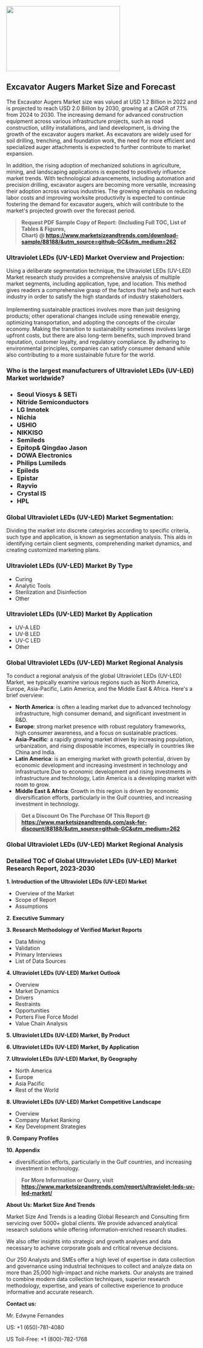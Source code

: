 <p><img class="alignnone size-medium wp-image-20088" src="https://ffe5etoiles.com/wp-content/uploads/2024/12/MST1-300x171.png" alt="" width="300" height="171" /></p><h2>Excavator Augers Market Size and Forecast</h2><p>The Excavator Augers Market size was valued at USD 1.2 Billion in 2022 and is projected to reach USD 2.0 Billion by 2030, growing at a CAGR of 7.1% from 2024 to 2030. The increasing demand for advanced construction equipment across various infrastructure projects, such as road construction, utility installations, and land development, is driving the growth of the excavator augers market. As excavators are widely used for soil drilling, trenching, and foundation work, the need for more efficient and specialized auger attachments is expected to further contribute to market expansion.</p><p>In addition, the rising adoption of mechanized solutions in agriculture, mining, and landscaping applications is expected to positively influence market trends. With technological advancements, including automation and precision drilling, excavator augers are becoming more versatile, increasing their adoption across various industries. The growing emphasis on reducing labor costs and improving worksite productivity is expected to continue fostering the demand for excavator augers, which will contribute to the market's projected growth over the forecast period.</p></p><blockquote id="" class=""><strong>Request PDF Sample Copy of Report: (Including Full TOC, List of Tables &amp; Figures, Chart)&nbsp;@&nbsp;<strong><a href="https://www.marketsizeandtrends.com/download-sample/88188/&utm_source=github-GC&utm_medium=262" target="_blank">https://www.marketsizeandtrends.com/download-sample/88188/&utm_source=github-GC&utm_medium=262</a></strong></strong></blockquote><h3 id="" class="">Ultraviolet LEDs (UV-LED) Market&nbsp;Overview and Projection:</h3><p id="" class="">Using a deliberate segmentation technique, the Ultraviolet LEDs (UV-LED) Market research study provides a comprehensive analysis of multiple market segments, including application, type, and location. This method gives readers a comprehensive grasp of the factors that help and hurt each industry in order to satisfy the high standards of industry stakeholders. <br /> <br />Implementing sustainable practices involves more than just designing products; other operational changes include using renewable energy, optimizing transportation, and adopting the concepts of the circular economy. Making the transition to sustainability sometimes involves large upfront costs, but there are also long-term benefits, such improved brand reputation, customer loyalty, and regulatory compliance. By adhering to environmental principles, companies can satisfy consumer demand while also contributing to a more sustainable future for the world.</p><h3 id="" class="">Who is the largest manufacturers of&nbsp;Ultraviolet LEDs (UV-LED) Market worldwide?</h3><h3 class=""><p><ul><li>Seoul Viosys & SETi </li><li> Nitride Semiconductors </li><li> LG Innotek </li><li> Nichia </li><li> USHIO </li><li> NIKKISO </li><li> Semileds </li><li> Epitop& Qingdao Jason </li><li> DOWA Electronics </li><li> Philips Lumileds </li><li> Epileds </li><li> Epistar </li><li> Rayvio </li><li> Crystal IS </li><li> HPL</li></ul></p></h3><h3 id="" class="">Global&nbsp;Ultraviolet LEDs (UV-LED) Market Segmentation:</h3><p id="" class="">Dividing the market into discrete categories according to specific criteria, such type and application, is known as segmentation analysis. This aids in identifying certain client segments, comprehending market dynamics, and creating customized marketing plans.</p><h3 id="" class="">Ultraviolet LEDs (UV-LED) Market&nbsp;By Type</h3><p><p><ul><li>Curing </li><li> Analytic Tools </li><li> Sterilization and Disinfection </li><li> Other</p></li></ul></p></p><h3 id="" class="">Ultraviolet LEDs (UV-LED) Market&nbsp;By Application</h3><p class=""><p><ul><li>UV-A LED </li><li> UV-B LED </li><li> UV-C LED </li><li> Other</li></ul></p></p><h3 id="" class="">Global Ultraviolet LEDs (UV-LED) Market Regional Analysis</h3><p id="" class="">To conduct a regional analysis of the global Ultraviolet LEDs (UV-LED) Market, we typically examine various regions such as North America, Europe, Asia-Pacific, Latin America, and the Middle East &amp; Africa. Here's a brief overview:</p><ul><li><strong>North America</strong>: is often a leading market due to advanced technology infrastructure, high consumer demand, and significant investment in R&amp;D.</li><li><strong>Europe</strong>: strong market presence with robust regulatory frameworks, high consumer awareness, and a focus on sustainable practices.</li><li><strong>Asia-Pacific</strong>: a rapidly growing market driven by increasing population, urbanization, and rising disposable incomes, especially in countries like China and India.</li><li><strong>Latin America</strong>: is an emerging market with growth potential, driven by economic development and increasing investment in technology and infrastructure.Due to economic development and rising investments in infrastructure and technology, Latin America is a developing market with room to grow.</li><li><strong>Middle East &amp; Africa</strong>: Growth in this region is driven by economic diversification efforts, particularly in the Gulf countries, and increasing investment in technology.</li></ul><blockquote id="" class=""><strong>Get a Discount On The Purchase Of This Report @ <strong><a href="https://www.marketsizeandtrends.com/ask-for-discount/88188/&utm_source=github-GC&utm_medium=262" target="_blank">https://www.marketsizeandtrends.com/ask-for-discount/88188/&utm_source=github-GC&utm_medium=262</a></strong></strong></blockquote><h3 id="" class="">Global Ultraviolet LEDs (UV-LED) Market Regional Analysis</h3><h3 id="" class="">Detailed TOC of Global Ultraviolet LEDs (UV-LED) Market Research Report, 2023-2030</h3><p id="" class=""><strong>1. Introduction of the Ultraviolet LEDs (UV-LED) Market</strong></p><ul><li>Overview of the Market</li><li>Scope of Report</li><li>Assumptions</li></ul><p id="" class=""><strong>2. Executive Summary</strong></p><p id="" class=""><strong>3. Research Methodology of Verified Market Reports</strong></p><ul><li>Data Mining</li><li>Validation</li><li>Primary Interviews</li><li>List of Data Sources</li></ul><p id="" class=""><strong>4. Ultraviolet LEDs (UV-LED) Market Outlook</strong></p><ul><li>Overview</li><li>Market Dynamics</li><li>Drivers</li><li>Restraints</li><li>Opportunities</li><li>Porters Five Force Model</li><li>Value Chain Analysis</li></ul><p id="" class=""><strong>5. Ultraviolet LEDs (UV-LED) Market, By Product</strong></p><p id="" class=""><strong>6. Ultraviolet LEDs (UV-LED) Market, By Application</strong></p><p id="" class=""><strong>7. Ultraviolet LEDs (UV-LED) Market, By Geography</strong></p><ul><li>North America</li><li>Europe</li><li>Asia Pacific</li><li>Rest of the World</li></ul><p id="" class=""><strong>8. Ultraviolet LEDs (UV-LED) Market Competitive Landscape</strong></p><ul><li>Overview</li><li>Company Market Ranking</li><li>Key Development Strategies</li></ul><p id="" class=""><strong>9. Company Profiles</strong></p><p id="" class=""><strong>10. Appendix</strong></p><ul><li>diversification efforts, particularly in the Gulf countries, and increasing investment in technology.</li></ul><blockquote id="" class=""><strong>For More Information or Query, visit <strong><strong><a href="https://www.marketsizeandtrends.com/report/ultraviolet-leds-uv-led-market/" target="_blank">https://www.marketsizeandtrends.com/report/ultraviolet-leds-uv-led-market/</a></strong></strong></strong></blockquote><p id="" class=""><strong>About Us: Market Size And Trends</strong></p><p id="" class="">Market Size And Trends is a leading Global Research and Consulting firm servicing over 5000+ global clients. We provide advanced analytical research solutions while offering information-enriched research studies.</p><p id="" class="">We also offer insights into strategic and growth analyses and data necessary to achieve corporate goals and critical revenue decisions.</p><p id="" class="">Our 250 Analysts and SMEs offer a high level of expertise in data collection and governance using industrial techniques to collect and analyze data on more than 25,000 high-impact and niche markets. Our analysts are trained to combine modern data collection techniques, superior research methodology, expertise, and years of collective experience to produce informative and accurate research.</p><p id="" class=""><strong>Contact us:</strong></p><p id="" class="">Mr. Edwyne Fernandes</p><p id="" class="">US: +1 (650)-781-4080</p><p id="" class="">US Toll-Free: +1 (800)-782-1768</p>
